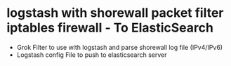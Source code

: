 # logstash with shorewall packet filter iptables firewall - To ElasticSearch 
- Grok Filter to use with logstash and parse shorewall log file (IPv4/IPv6)
- Logstash config File to push to elasticsearch server
